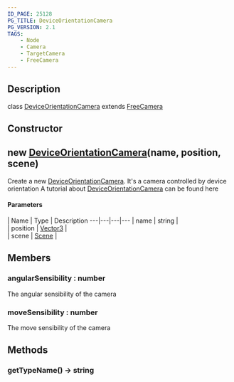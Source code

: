```yaml
---
ID_PAGE: 25128
PG_TITLE: DeviceOrientationCamera
PG_VERSION: 2.1
TAGS:
    - Node
    - Camera
    - TargetCamera
    - FreeCamera
---
```

## Description

class [DeviceOrientationCamera](/classes/2.4/DeviceOrientationCamera) extends [FreeCamera](/classes/2.4/FreeCamera)



## Constructor

## new [DeviceOrientationCamera](/classes/2.4/DeviceOrientationCamera)(name, position, scene)

Create a new [DeviceOrientationCamera](/classes/2.4/DeviceOrientationCamera). It's a camera controlled by device orientation
A tutorial about [DeviceOrientationCamera](/classes/2.4/DeviceOrientationCamera) can be found here

#### Parameters
 | Name | Type | Description
---|---|---|---
 | name | string |    
 | position | [Vector3](/classes/2.4/Vector3) |    
 | scene | [Scene](/classes/2.4/Scene) |    
## Members

### angularSensibility : number

The angular sensibility of the camera

### moveSensibility : number

The move sensibility of the camera

## Methods

### getTypeName() &rarr; string


